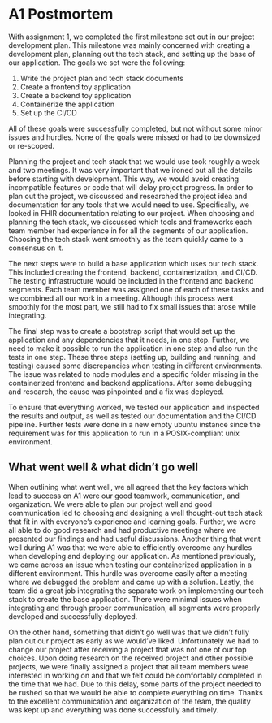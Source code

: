 # A1 Postmortem

With assignment 1, we completed the first milestone set out in our project development plan. This milestone was mainly concerned with creating a development plan, planning out the tech stack, and setting up the base of our application. The goals we set were the following:
1. Write the project plan and tech stack documents
2. Create a frontend toy application
3. Create a backend toy application
4. Containerize the application
5. Set up the CI/CD

All of these goals were successfully completed, but not without some minor issues and hurdles. None of the goals were missed or had to be downsized or re-scoped.

Planning the project and tech stack that we would use took roughly a week and two meetings. It was very important that we ironed out all the details before starting with development. This way, we would avoid creating incompatible features or code that will delay project progress. In order to plan out the project, we discussed and researched the project idea and documentation for any tools that we would need to use. Specifically, we looked in FHIR documentation relating to our project. When choosing and planning the tech stack, we discussed which tools and frameworks each team member had experience in for all the segments of our application. Choosing the tech stack went smoothly as the team quickly came to a consensus on it.

The next steps were to build a base application which uses our tech stack. This included creating the frontend, backend, containerization, and CI/CD. The testing infrastructure would be included in the frontend and backend segments. Each team member was assigned one of each of these tasks and we combined all our work in a meeting. Although this process went smoothly for the most part, we still had to fix small issues that arose while integrating. 

The final step was to create a bootstrap script that would set up the application and any dependencies that it needs, in one step. Further, we need to make it possible to run the application in one step and also run the tests in one step. These three steps (setting up, building and running, and testing) caused some discrepancies when testing in different environments. The issue was related to node modules and a specific folder missing in the containerized frontend and backend applications. After some debugging and research, the cause was pinpointed and a fix was deployed.

To ensure that everything worked, we tested our application and inspected the results and output, as well as tested our documentation and the CI/CD pipeline. Further tests were done in a new empty ubuntu instance since the requirement was for this application to run in a POSIX-compliant unix environment.

## What went well & what didn’t go well
When outlining what went well, we all agreed that the key factors which lead to success on A1 were our good teamwork, communication, and organization. We were able to plan our project well and good communication led to choosing and designing a well thought-out tech stack that fit in with everyone’s experience and learning goals. Further, we were all able to do good research and had productive meetings where we presented our findings and had useful discussions. Another thing that went well during A1 was that we were able to efficiently overcome any hurdles when developing and deploying our application. As mentioned previously, we came across an issue when testing our containerized application in a different environment. This hurdle was overcome easily after a meeting where we debugged the problem and came up with a solution. Lastly, the team did a great job integrating the separate work on implementing our tech stack to create the base application. There were minimal issues when integrating and through proper communication, all segments were properly developed and successfully deployed.

On the other hand, something that didn’t go well was that we didn’t fully plan out our project as early as we would’ve liked. Unfortunately we had to change our project after receiving a project that was not one of our top choices. Upon doing research on the received project and other possible projects, we were finally assigned a project that all team members were interested in working on and that we felt could be comfortably completed in the time that we had. Due to this delay, some parts of the project needed to be rushed so that we would be able to complete everything on time. Thanks to the excellent communication and organization of the team, the quality was kept up and everything was done successfully and timely.
